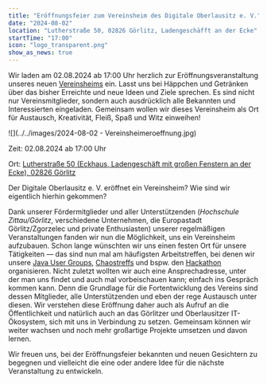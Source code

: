 ```yaml
---
title: "Eröffnungsfeier zum Vereinsheim des Digitale Oberlausitz e. V."
date: "2024-08-02"
location: "Lutherstraße 50, 02826 Görlitz, Ladengeschäfft an der Ecke"
startTime: "17:00"
icon: "logo_transparent.png"
show_as_news: true
---
```


Wir laden am 02.08.2024 ab 17:00 Uhr herzlich zur Eröffnungsveranstaltung unseres neuen [Vereinsheims](https://www.openstreetmap.org/?mlat=51.14581&mlon=14.97133#map=19/51.14581/14.97133) ein. Lasst uns bei Häppchen und Getränken über das bisher Erreichte und neue Ideen und Ziele sprechen. Es sind nicht nur Vereinsmitglieder, sondern auch ausdrücklich alle Bekannten und Interessierten eingeladen. Gemeinsam wollen wir dieses Vereinsheim als Ort für Austausch, Kreativität, Fleiß, Spaß und Witz einweihen!

![](../../images/2024-08-02 - Vereinsheimeroeffnung.jpg)

Zeit: 02.08.2024 ab 17:00 Uhr

Ort: 
[Lutherstraße 50 (Eckhaus, Ladengeschäft mit großen Fenstern an der Ecke), 02826 Görlitz](https://www.openstreetmap.org/?mlat=51.14581&mlon=14.97133#map=19/51.14581/14.97133 "Eintrag der Adresse auf Open Street Maps")

<!--more-->

Der Digitale Oberlausitz e. V. eröffnet ein Vereinsheim? Wie sind wir eigentlich hierhin gekommen? 

Dank unserer Fördermitglieder und aller Unterstützenden (*Hochschule Zittau/Görlitz*, verschiedene Unternehmen, die Europastadt Görlitz/Zgorzelec und private Enthusiasten) unserer regelmäßigen Veranstaltungen fanden wir nun die Möglichkeit, uns ein Vereinsheim aufzubauen. Schon lange wünschten wir uns einen festen Ort für unsere Tätigkeiten — das sind nun mal am häufigsten Arbeitstreffen, bei denen wir unsere [Java User Groups](https://www.jug-gr.de/ "Website der Java User Group Görlitz"), [Chaostreffs](https://digitale-oberlausitz.eu/projekte/chaostreff/ "Projektseite des Chaostreffs") und bspw. den [Hackathon](https://hackathon.digitale-oberlausitz.eu/ "Hackathon Website") organisieren. Nicht zuletzt wollten wir auch eine Ansprechadresse, unter der man uns findet und auch mal vorbeischauen kann; einfach ins Gespräch kommen kann. Denn die Grundlage für die Fortentwicklung des Vereins sind dessen Mitglieder, alle Unterstützenden und eben der rege Austausch unter diesen. Wir verstehen diese Eröffnung daher auch als Aufruf an die Öffentlichkeit und natürlich auch an das Görlitzer und Oberlausitzer IT-Ökosystem, sich mit uns in Verbindung zu setzen. Gemeinsam können wir weiter wachsen und noch mehr großartige Projekte umsetzen und davon lernen.

Wir freuen uns, bei der Eröffnungsfeier bekannten und neuen Gesichtern zu begegnen und vielleicht die eine oder andere Idee für die nächste Veranstaltung zu entwickeln.
